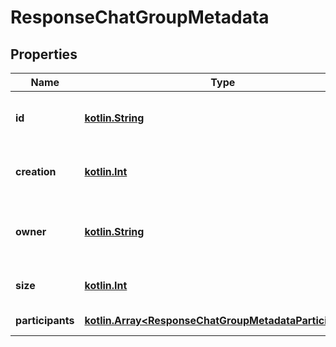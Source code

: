 # ResponseChatGroupMetadata

## Properties
Name | Type | Description | Notes
------------ | ------------- | ------------- | -------------
**id** | [**kotlin.String**](.md) | Идентификатор группы в формате WhatsApp |  [optional]
**creation** | [**kotlin.Int**](.md) | Дата создания группы в формате Unix Time Stamp |  [optional]
**owner** | [**kotlin.String**](.md) | Идентификатор создателя группы в формате WhatsApp |  [optional]
**size** | [**kotlin.Int**](.md) | Количество участников в группе |  [optional]
**participants** | [**kotlin.Array&lt;ResponseChatGroupMetadataParticipants&gt;**](ResponseChatGroupMetadataParticipants.md) | Массив участников |  [optional]
